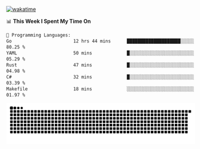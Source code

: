 [![wakatime](https://wakatime.com/badge/user/384f91c6-4eee-411f-8f3b-1b691f58a544.svg)](https://wakatime.com/@384f91c6-4eee-411f-8f3b-1b691f58a544)

<!--START_SECTION:waka-->
📊 **This Week I Spent My Time On** 

```text
💬 Programming Languages: 
Go                       12 hrs 44 mins      ████████████████████░░░░░   80.25 % 
YAML                     50 mins             █░░░░░░░░░░░░░░░░░░░░░░░░   05.29 % 
Rust                     47 mins             █░░░░░░░░░░░░░░░░░░░░░░░░   04.98 % 
C#                       32 mins             █░░░░░░░░░░░░░░░░░░░░░░░░   03.39 % 
Makefile                 18 mins             ░░░░░░░░░░░░░░░░░░░░░░░░░   01.97 % 
```


<!--END_SECTION:waka-->

<picture>
  <source media="(prefers-color-scheme: dark)" srcset="https://raw.githubusercontent.com/fuwx295/fuwx295/output/github-contribution-grid-snake-dark.svg">
  <source media="(prefers-color-scheme: light)" srcset="https://raw.githubusercontent.com/fuwx295/fuwx295/output/github-contribution-grid-snake.svg">
  <img alt="github contribution grid snake animation" src="https://raw.githubusercontent.com/fuwx295/fuwx295/output/github-contribution-grid-snake.svg">
</picture>
